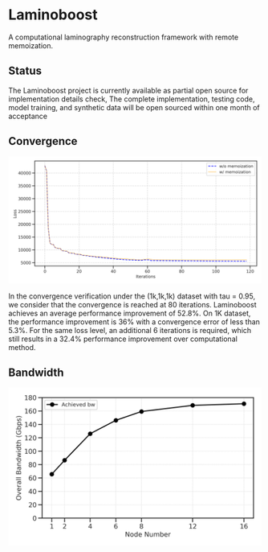 # Laminoboost 

A computational laminography reconstruction framework with remote memoization.

## Status
The Laminoboost project is currently available as partial open source for implementation details check, The complete implementation, testing code, model training, and synthetic data will be open sourced within one month of acceptance


## Convergence
![Convergence](./images/curve.png)

In the convergence verification under the (1k,1k,1k) dataset with tau = 0.95, we consider that the convergence is reached at 80 iterations. Laminoboost achieves an average performance improvement of 52.8%. On 1K dataset, the performance improvement is 36% with a convergence error of less than 5.3%. For the same loss level, an additional 6 iterations is required, which still results in a 32.4% performance improvement over computational method.


## Bandwidth 
![Bandwidth](./images/bandwidth_vs_node_number.png)





